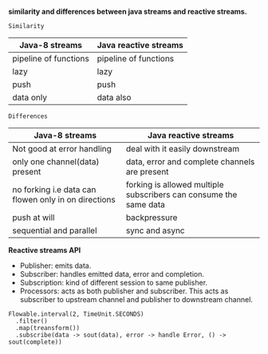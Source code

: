 **similarity and differences between java streams and reactive streams.**

`Similarity`

| Java-8 streams          |          Java reactive streams |
|-----------------------|------------------------------|
| pipeline of functions   | pipeline of functions |
| lazy                    | lazy |
| push                    | push |
| data only               | data also |

`Differences`

| Java-8 streams           |       Java reactive streams |
|-------------------------|----------------------------|
|Not good at error handling | deal with it easily downstream |
|only one channel(data) present | data, error and complete channels are present |
| no forking i.e data can flowen only in on directions | forking is allowed multiple subscribers can consume the same data |
| push at will | backpressure |
| sequential and parallel | sync and async|

**Reactive streams API**

* Publisher: emits data.
* Subscriber: handles emitted data, error and completion.
* Subscription: kind of different session to same publisher.
* Processors: acts as both publisher and subscriber. This acts as subscriber
to upstream channel and publisher to downstream channel.
  
```
Flowable.interval(2, TimeUnit.SECONDS)
  .filter()
  .map(treansform())
  .subscribe(data -> sout(data), error -> handle Error, () -> sout(complete))
```
